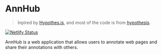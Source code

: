 # AnnHub

> Inpired by [Hypothes.is](https://web.hypothes.is/), and most of the code is from [hypothesis](https://github.com/hypothesis).

[![Netlify Status](https://api.netlify.com/api/v1/badges/18634ca3-5bd0-4f15-92e4-d30e672efbd1/deploy-status)](https://app.netlify.com/sites/annhub/deploys)

AnnHub is a web application that allows users to annotate web pages and share their annotations with others.
